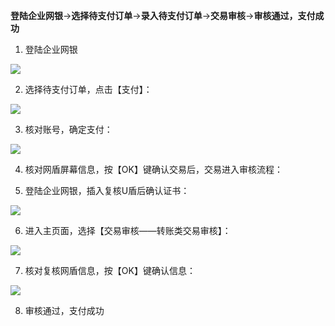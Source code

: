 **登陆企业网银**→**选择待支付订单**→**录入待支付订单**→**交易审核**→**审核通过，支付成功**

1. 登陆企业网银

![](https://img30.360buyimg.com/pophelp/jfs/t5812/299/4239750285/183849/2302b323/594b3a2eNf8a3acf1.png)

2. 选择待支付订单，点击【支付】：

![](https://img30.360buyimg.com/pophelp/jfs/t5878/177/4243272489/236326/ac51952e/594b3a34Na71abe9c.png)

3. 核对账号，确定支付：

![](https://img30.360buyimg.com/pophelp/jfs/t6355/120/1119207599/205168/94e1f8b3/594b3a40Nde5b04e0.png)

4. 核对网盾屏幕信息，按【OK】键确认交易后，交易进入审核流程：

5. 登陆企业网银，插入复核U盾后确认证书：

![](https://img30.360buyimg.com/pophelp/jfs/t6202/106/1089642297/192349/f3006fcf/594b3a4bN94fbc2c8.png)

6. 进入主页面，选择【交易审核——转账类交易审核】：

![](https://img30.360buyimg.com/pophelp/jfs/t6307/145/1129514640/226902/b4debc01/594b3a51Nd582ce37.png)

7. 核对复核网盾信息，按【OK】键确认信息：

![](https://img30.360buyimg.com/pophelp/jfs/t5830/360/4281891700/231055/a25e9b4d/594b3a5dN6c96621e.png)

8. 审核通过，支付成功